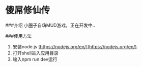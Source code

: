 # 傻屌修仙传

###介绍
小圈子自嗨MUD游戏，正在开发中..

###使用方法
1. 安装node.js  [https://nodejs.org/en/](https://nodejs.org/en/)
2. 打开shell进入应用目录
3. 输入npm run dev运行

